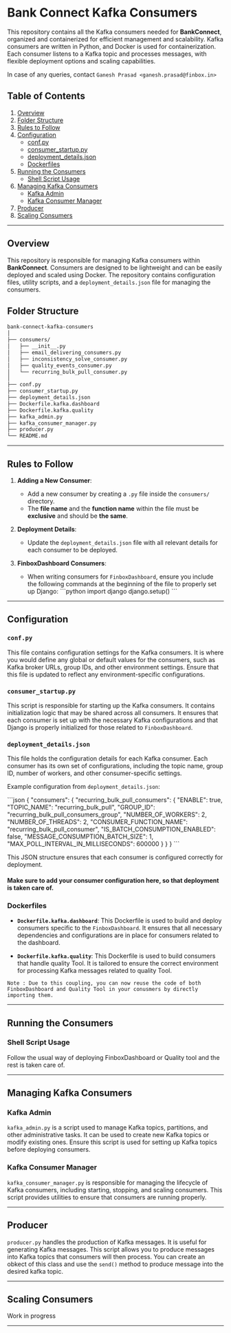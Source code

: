 
# Bank Connect Kafka Consumers

This repository contains all the Kafka consumers needed for **BankConnect**, organized and containerized for efficient management and scalability. Kafka consumers are written in Python, and Docker is used for containerization. Each consumer listens to a Kafka topic and processes messages, with flexible deployment options and scaling capabilities.

In case of any queries, contact `Ganesh Prasad <ganesh.prasad@finbox.in>`

## Table of Contents

1. [Overview](#overview)
2. [Folder Structure](#folder-structure)
3. [Rules to Follow](#rules-to-follow)
4. [Configuration](#configuration)
    - [conf.py](#confpy)
    - [consumer_startup.py](#consumer-startuppy)
    - [deployment_details.json](#deployment_detailsjson)
    - [Dockerfiles](#dockerfiles)
5. [Running the Consumers](#running-the-consumers)
    - [Shell Script Usage](#shell-script-usage)
6. [Managing Kafka Consumers](#managing-kafka-consumers)
    - [Kafka Admin](#kafka-admin)
    - [Kafka Consumer Manager](#kafka-consumer-manager)
7. [Producer](#producer)
8. [Scaling Consumers](#scaling-consumers)

---

## Overview

This repository is responsible for managing Kafka consumers within **BankConnect**. Consumers are designed to be lightweight and can be easily deployed and scaled using Docker. The repository contains configuration files, utility scripts, and a `deployment_details.json` file for managing the consumers.

## Folder Structure
```bash
bank-connect-kafka-consumers
│
├── consumers/
│   ├── __init__.py
│   ├── email_delivering_consumers.py
│   ├── inconsistency_solve_consumer.py
│   ├── quality_events_consumer.py
│   └── recurring_bulk_pull_consumer.py
│
├── conf.py
├── consumer_startup.py
├── deployment_details.json
├── Dockerfile.kafka.dashboard
├── Dockerfile.kafka.quality
├── kafka_admin.py
├── kafka_consumer_manager.py
├── producer.py
└── README.md
```

---

## Rules to Follow

1. **Adding a New Consumer**:
   - Add a new consumer by creating a `.py` file inside the `consumers/` directory.
   - The **file name** and the **function name** within the file must be **exclusive** and should be **the same**.

2. **Deployment Details**:
   - Update the `deployment_details.json` file with all relevant details for each consumer to be deployed.
   
3. **FinboxDashboard Consumers**:
   - When writing consumers for `FinboxDashboard`, ensure you include the following commands at the beginning of the file to properly set up Django:
     \`\`\`python
     import django
     django.setup()
     \`\`\`

---

## Configuration

### `conf.py`

This file contains configuration settings for the Kafka consumers. It is where you would define any global or default values for the consumers, such as Kafka broker URLs, group IDs, and other environment settings. Ensure that this file is updated to reflect any environment-specific configurations.

### `consumer_startup.py`

This script is responsible for starting up the Kafka consumers. It contains initialization logic that may be shared across all consumers. It ensures that each consumer is set up with the necessary Kafka configurations and that Django is properly initialized for those related to `FinboxDashboard`.

### `deployment_details.json`

This file holds the configuration details for each Kafka consumer. Each consumer has its own set of configurations, including the topic name, group ID, number of workers, and other consumer-specific settings.

Example configuration from `deployment_details.json`:

\`\`\`json
{
  "consumers": {
    "recurring_bulk_pull_consumers": {
      "ENABLE": true,
      "TOPIC_NAME": "recurring_bulk_pull",
      "GROUP_ID": "recurring_bulk_pull_consumers_group",
      "NUMBER_OF_WORKERS": 2,
      "NUMBER_OF_THREADS": 2,
      "CONSUMER_FUNCTION_NAME": "recurring_bulk_pull_consumer",
      "IS_BATCH_CONSUMPTION_ENABLED": false,
      "MESSAGE_CONSUMPTION_BATCH_SIZE": 1,
      "MAX_POLL_INTERVAL_IN_MILLISECONDS": 600000
    }
  }
}
\`\`\`

This JSON structure ensures that each consumer is configured correctly for deployment.

#### Make sure to add your consumer configuration here, so that deployment is taken care of.

### Dockerfiles

- **`Dockerfile.kafka.dashboard`**: This Dockerfile is used to build and deploy consumers specific to the `FinboxDashboard`. It ensures that all necessary dependencies and configurations are in place for consumers related to the dashboard.
  
- **`Dockerfile.kafka.quality`**: This Dockerfile is used to build consumers that handle quality Tool. It is tailored to ensure the correct environment for processing Kafka messages related to quality Tool.

`Note : Due to this coupling, you can now reuse the code of both FinboxDashboard and Quality Tool in your conusmers by directly importing them.` 

---

## Running the Consumers

### Shell Script Usage

Follow the usual way of deploying FinboxDashboard or Quality tool and the rest is taken care of.

---

## Managing Kafka Consumers

### Kafka Admin

`kafka_admin.py` is a script used to manage Kafka topics, partitions, and other administrative tasks. It can be used to create new Kafka topics or modify existing ones. Ensure this script is used for setting up Kafka topics before deploying consumers.

### Kafka Consumer Manager

`kafka_consumer_manager.py` is responsible for managing the lifecycle of Kafka consumers, including starting, stopping, and scaling consumers. This script provides utilities to ensure that consumers are running properly.

---

## Producer

`producer.py` handles the production of Kafka messages. It is useful for generating Kafka messages. This script allows you to produce messages into Kafka topics that consumers will then process. You can create an obkect of this class and use the `send()` method to produce message into the desired kafka topic.

---

## Scaling Consumers

Work in progress

---


